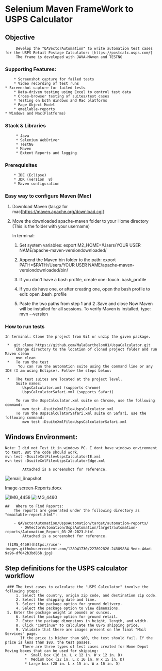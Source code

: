 #   Selenium Maven FrameWork to USPS Calculator
## Objective
         Develop the "QAVectorAutomation" to write automation test cases for the USPS Retail Postage Calculator: [https://postcalc.usps.com/]
		 The frame is developed with JAVA-MAven and TESTNG
### Supporting Features:

        * Screenshot capture for failed tests
        * Video recording of test runs
	* Screenshot capture for failed tests
        * Data-driven testing using Excel to control test data
        * Cross-browser testing of suites/test cases
        * Testing on both Windows and Mac platforms
        * Page Object Model
        * emailable-reports
	* Windows and Mac(Platforms)
### Stack & Libraries
         * Java
         * Selenium WebDriver
         * TestNG
         * Maven
         * Extent Reports and logging
### Prerequisites
        * IDE (Eclipse)
        * JDK (version  8)
        * Maven configuration
### Easy way to configure Maven (Mac)
  1. Download Maven (tar.gz for mac[https://maven.apache.org/download.cgi]
  2. Move the downloaded apache-maven folder to your Home directory (This is the folder with your username)
  
     In terminal:
       1. Set system variables:
            export M2_HOME=/Users/YOUR USER NAME/apache-maven-versiondownloaded/

      2. Append the Maven bin folder to the path:
          export PATH=$PATH:/Users/YOUR USER NAME/apache-maven-versiondownloaded/bin/

      3. If you don't have a bash profile, create one:
            touch .bash_profile

      4. If you do have one, or after creating one, open the bash profile to edit:
           open .bash_profile

      5. Paste the two paths from step 1 and 2 .Save and close
         Now Maven will be installed for all sessions. To verify Maven is installed, type:
          mvn --version
	  
###  How to run tests
    In terminal: Clone the project from Git or unzip the given package.

     *  git clone https://github.com/MalaBarthelom01/UspaCalculator.git
         Change directory to the location of cloned project folder and run Maven clean
         mvn clean
     *   To run the test
	      You can run the automation suite using the command line or any IDE (I am using Eclipse). Follow the steps below:

     *   The test suites are located at the project level.
         Suite names:
     		UspsCalculator.xml (supports Chrome)
     		UspsCalculatorSafari.xml (supports Safari)
		
         To run the UspsCalculator.xml suite on Chrome, use the following command:
     		mvn test -DsuiteXmlFile=UspsCalculator.xml
         To run the UspsCalculatorSafari.xml suite on Safari, use the following command:
     		mvn test -DsuiteXmlFile=UspsCalculatorSafari.xml
		
##  Windows Environment: 
	Note: I did not Test it in windows PC. I dont have windows environment to test. But the code should work.
	mvn test -DsuiteXmlFile=UspsCalculatorIE.xml
	mvn test -DsuiteXmlFile=UspsCalculatorEdge.xml
	
			Attached is a screenshot for reference.
![email_Snapshot](https://user-images.githubusercontent.com/128941730/227891718-a4ef8d3a-0dba-4f57-beb4-819c78da3424.png)
	
[Image-screen-Reports.docx](https://github.com/MalaBarthelom01/UspaCalculator/files/11076739/Image-screen-Reports.docx)

![IMG_4459](https://user-images.githubusercontent.com/128941730/227895231-df76dcd6-5206-4ab5-95dd-85d543bd28d0.jpg)
![IMG_4460](https://user-images.githubusercontent.com/128941730/227895314-0d8b714f-5e72-48b7-abda-b0e2560f30d1.JPG)

	##	 Where to Find Reports:
		The reports are generated under the following directory as "emailable-report.html":
	
		- QAVectorAutomation/UspsAutomation/target/automation-reports/
		   - QAVectorAutomation/UspsAutomation/target/automation-reports/Automation_Report_03-26-2023.html
            Attached is a screenshot for reference.

     ![IMG_4459](https://user-images.githubusercontent.com/128941730/227892820-24889884-9edc-4dad-9a96-df042b3bd85b.jpg)


##  Step definitions for the USPS calculator workflow
	
	 ### The test cases to calculate the "USPS Calculator" involve the following steps:
         1. Select the country, origin zip code, and destination zip code.
         2. Select the shipping date and time.
         3. Select the package option for ground delivery.
         4. Select the package option to view dimensions.
	 5. Enter the package weight in pounds or ounces.
         6. Select the package option for ground retail.
         7. Enter the package dimensions in height, length, and width.
         8. Click "Continue" to calculate the USPS shipping price.
         9. Validate that there are images present on the final "Mail Services" page.
           If the price is higher than $80, the test should fail. If the price is less than $80, the test passes.
            There are three types of test cases created for Home Depot Moving boxes that can be used for shipping:
             *  Small box (16 in. L x 12 in. W x 12 in. D)
             *  Medium box (22 in. L x 16 in. W x 15 in. D)
             * Large box (28 in. L x 15 in. W x 16 in. D)


 
